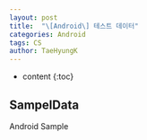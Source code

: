 ```yaml
---
layout: post
title:  "\[Android\] 테스트 데이터"
categories: Android
tags: CS
author: TaeHyungK
---
```


* content
{:toc}

## SampelData
 Android Sample